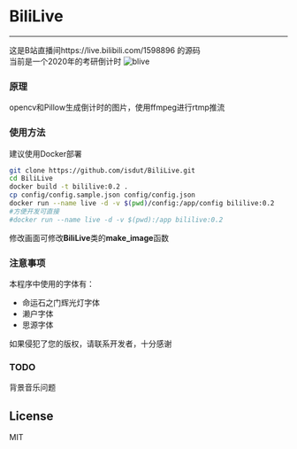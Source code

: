 # BiliLive
-------------
这是B站直播间https://live.bilibili.com/1598896 的源码  
当前是一个2020年的考研倒计时
![blive](https://static.isdut.cn/ii/images/2019/03/09/7a2b04458fe174fca938571bad4051a2.jpg)
### 原理
opencv和Pillow生成倒计时的图片，使用ffmpeg进行rtmp推流

### 使用方法
建议使用Docker部署
```bash
git clone https://github.com/isdut/BiliLive.git
cd BiliLive
docker build -t bililive:0.2 .
cp config/config.sample.json config/config.json
docker run --name live -d -v $(pwd)/config:/app/config bililive:0.2  
#方便开发可直接
#docker run --name live -d -v $(pwd):/app bililive:0.2  
```
修改画面可修改**BiliLive**类的**make_image**函数

### 注意事项
本程序中使用的字体有：
- 命运石之门辉光灯字体  
- 濑户字体  
- 思源字体  

如果侵犯了您的版权，请联系开发者，十分感谢

### TODO
背景音乐问题

## License
MIT